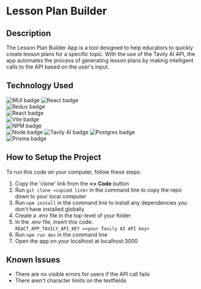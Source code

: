 # Lesson Plan Builder

## Description  
The Lesson Plan Builder App is a tool designed to help educators to quickly create lesson plans for a specific topic. With the use of the Tavily AI API, the app automates the process of generating lesson plans by making intelligent calls to the API based on the user's input.

## Technology Used
![MUI badge](https://img.shields.io/badge/Material_UI-0081CB?style=for-the-badge&logo=material-ui&logoColor=white) 
![React badge](https://img.shields.io/badge/React-20232A?style=for-the-badge&logo=react&logoColor=61DAFB)  
![Redux badge](https://img.shields.io/badge/Redux-593D88?style=for-the-badge&logo=redux&logoColor=white)  
![React badge](https://img.shields.io/badge/React-20232A?style=for-the-badge&logo=react&logoColor=61DAFB)  
![Vite badge](https://img.shields.io/badge/Vite-B73BFE?style=for-the-badge&logo=vite&logoColor=FFD62E)  
![NPM badge](https://img.shields.io/badge/npm-CB3837?style=for-the-badge&logo=npm&logoColor=white)  
![Node badge](https://img.shields.io/badge/Node%20js-339933?style=for-the-badge&logo=nodedotjs&logoColor=white)
![Tavily AI badge](https://img.shields.io/badge/Tavily_AI-green)
![Postgres badge](https://img.shields.io/badge/PostgreSQL-316192?style=for-the-badge&logo=postgresql&logoColor=white)  
![Prisma badge](https://img.shields.io/badge/Prisma-3982CE?style=for-the-badge&logo=Prisma&logoColor=white) 

## How to Setup the Project
To run this code on your computer, follow these steps:  
1. Copy the 'clone' link from the **<> Code** button
2. Run `git clone <copied link>` in the command line to copy the repo down to your local computer
3. Run `npm install` in the command line to install any dependencies you don't have installed globally
4. Create a .env file in the top-level of your folder
5. In the .env file, insert this code:   
    `REACT_APP_TAVILY_API_KEY =<your Tavily AI API key>`
6. Run `npm run dev` in the command line
7. Open the app on your localhost at localhost:3000

## Known Issues  
- There are no visible errors for users if the API call fails 
- There aren't character limits on the textfields